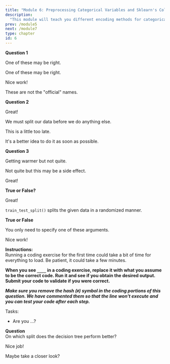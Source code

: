 ```yaml
---
title: "Module 6: Preprocessing Categorical Variables and Sklearn's ColumnTransformer"
description:
  "This module will teach you different encoding methods for categorical variables (ordinal and one-hot encoding) and appropriately set them up. We will also introduce ColumnTransformer from the sklearn library and show you how to implement it for more complex pipelines."
prev: /module5
next: /module7
type: chapter
id: 6
---
```


<exercise id="0" title="Module Learning Outcomes"  type="slides, video">

<slides source="module6/module6_00" shot="0" start="11:4921" end="12:4509">
</slides>

</exercise>



<exercise id="1" title="" type="slides,video">

<slides source="module6/module6_01" shot="3" start="00:002" end="94:51">
</slides>

</exercise>

<exercise id="2" title= "">

**Question 1**    


<choice id="1">

<opt text="">

One of these may be right.

</opt>

<opt text= "" >
 
One of these may be right.

</opt>

<opt text="" correct="true">

Nice work!

</opt>

<opt text="">

These are not the "official" names.

</opt>

</choice>


**Question 2**    


<choice id="2" >

<opt text="" correct="true">

Great!

</opt>

<opt text="">

We must split our data before we do anything else.

</opt>

<opt text="">

This is a little too late. 

</opt>

<opt text="">

It's a better idea to do it as soon as possible.

</opt>

</choice>

**Question 3**   


<choice id="3" >

<opt text="" >

</opt>

<opt text="" >

Getting warmer but not quite. 

</opt>

<opt text="">

Not quite but this may be a side effect. 

</opt>


<opt text="" correct="true">

Great!

</opt>


</choice>

</exercise>

<exercise id="3" title="">

**True or False?**      

<choice id="1" >
<opt text="True"  correct="true">

Great!

</opt>

<opt text="False">

`train_test_split()` splits the given data in a randomized manner. 

</opt>

</choice>

**True or False**      


<choice id="2">
<opt text="True" >

You only need to specify one of these arguments. 

</opt>

<opt text="False" correct="true">

Nice work! 

</opt>

</choice >

</exercise>

<exercise id="4" title="">

**Instructions:**    
Running a coding exercise for the first time could take a bit of time for everything to load.  Be patient, it could take a few minutes. 

**When you see `____` in a coding exercise, replace it with what you assume to be the correct code.  Run it and see if you obtain the desired output.  Submit your code to validate if you were correct.**

_**Make sure you remove the hash (`#`) symbol in the coding portions of this question.  We have commented them so that the line won't execute and you can test your code after each step.**_


Tasks:     


<codeblock id="">

- Are you ...?

</codeblock>


**Question**    
On which split does the decision tree perform better?

<choice id="1" >
<opt text="Training Data"   correct="true">

Nice job! 

</opt>

<opt text="Testing Data">

Maybe take a closer look?

</opt>

</choice>

</exercise>




<exercise id="30" title="What Did We Just Learn?" type="slides, video">
<slides source="module6/module6_end" shot="0" start="12:4510" end="13:2010">
</slides>
